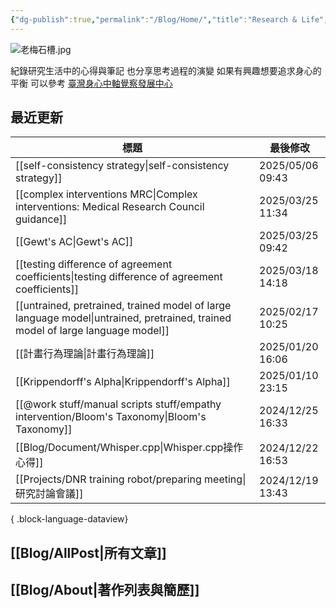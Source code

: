 ```yaml
---
{"dg-publish":true,"permalink":"/Blog/Home/","title":"Research & Life","contentClasses":"cards","tags":["blog","gardenEntry"],"created":"2023-02-16T00:00:00.000Z","updated":"2024-05-17T10:41"}
---
```



![老梅石槽.jpg](/img/user/Blog/images/%E8%80%81%E6%A2%85%E7%9F%B3%E6%A7%BD.jpg)

紀錄研究生活中的心得與筆記
也分享思考過程的演變
如果有興趣想要追求身心的平衡
可以參考 [臺灣身心中軸覺察發展中心](https://bmaa.tw)

## 最近更新

| 標題                                                                                                                                | 最後修改              |
| --------------------------------------------------------------------------------------------------------------------------------- | ----------------- |
| [[self-consistency strategy\|self-consistency strategy]]                                                                       | 2025/05/06  09:43 |
| [[complex interventions MRC\|Complex interventions: Medical Research Council guidance]]                                        | 2025/03/25  11:34 |
| [[Gewt's AC\|Gewt's AC]]                                                                                                       | 2025/03/25  09:42 |
| [[testing difference of agreement coefficients\|testing difference of agreement coefficients]]                                 | 2025/03/18  14:18 |
| [[untrained, pretrained, trained model of large language model\|untrained, pretrained, trained model of large language model]] | 2025/02/17  10:25 |
| [[計畫行為理論\|計畫行為理論]]                                                                                                             | 2025/01/20  16:06 |
| [[Krippendorff's Alpha\|Krippendorff's Alpha]]                                                                                 | 2025/01/10  23:15 |
| [[@work stuff/manual scripts stuff/empathy intervention/Bloom's Taxonomy\|Bloom's Taxonomy]]                                   | 2024/12/25  16:33 |
| [[Blog/Document/Whisper.cpp\|Whisper.cpp操作心得]]                                                                                 | 2024/12/22  16:53 |
| [[Projects/DNR training robot/preparing meeting\|研究討論會議]]                                                                      | 2024/12/19  13:43 |

{ .block-language-dataview}

## [[Blog/AllPost\|所有文章]]

## [[Blog/About\|著作列表與簡歷]]
